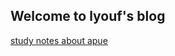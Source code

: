## Welcome to lyouf's blog
[study notes about apue](https://github.com/lyouf/apue-study-notes/blob/master/README.md)
